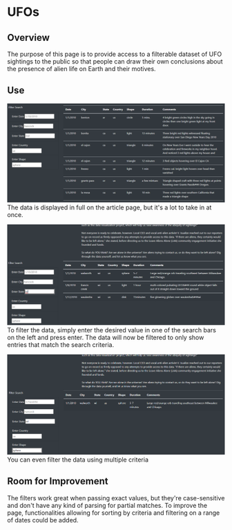 # UFOs

## Overview
The purpose of this page is to provide access to a filterable dataset of UFO sightings to the public so that people can draw their own conclusions about the presence of alien life on Earth and their motives.

## Use
![Unfiltered Data](https://github.com/deklund76/UFOs/blob/main/resources/unfilteredData.png)
The data is displayed in full on the article page, but it's a lot to take in at once.

![Filtered Data](https://github.com/deklund76/UFOs/blob/main/resources/filteredData.png)
To filter the data, simply enter the desired value in one of the search bars on the left and press enter. The data will now be filtered to only show entries that match the search criteria.

![Data filtered with multiple criteria](https://github.com/deklund76/UFOs/blob/main/resources/multipleFilters.png)
You can even filter the data using multiple criteria

## Room for Improvement
The filters work great when passing exact values, but they're case-sensitive and don't have any kind of parsing for partial matches. To improve the page, functionalities allowing for sorting by criteria and filtering on a range of dates could be added.
